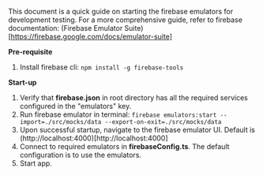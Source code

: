 This document is a quick guide on starting the firebase emulators for development testing. For a more comprehensive guide, refer to firebase documentation: (Firebase Emulator Suite)[https://firebase.google.com/docs/emulator-suite]

**Pre-requisite**

1. Install firebase cli: `npm install -g firebase-tools`

**Start-up**

1. Verify that **firebase.json** in root directory has all the required services configured in the "emulators" key.
2. Run firebase emulator in terminal: `firebase emulators:start --import=./src/mocks/data --export-on-exit=./src/mocks/data`
3. Upon successful startup, navigate to the firebase emulator UI. Default is (http://localhost:4000)[http://localhost:4000]
4. Connect to required emulators in **firebaseConfig.ts**. The default configuration is to use the emulators.
5. Start app.
